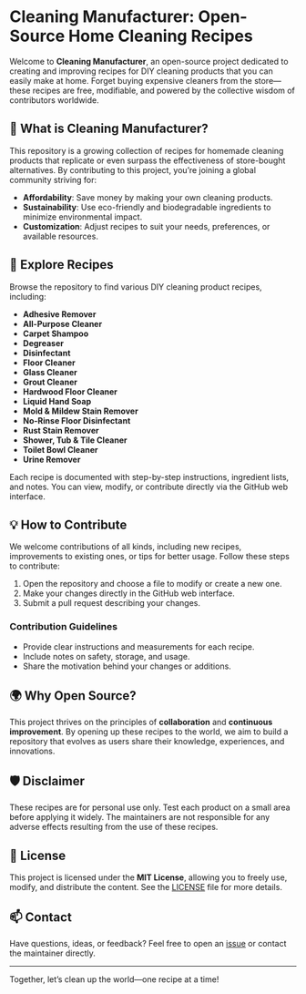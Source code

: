 # Cleaning Manufacturer: Open-Source Home Cleaning Recipes

Welcome to **Cleaning Manufacturer**, an open-source project dedicated to creating and improving recipes for DIY cleaning products that you can easily make at home. Forget buying expensive cleaners from the store—these recipes are free, modifiable, and powered by the collective wisdom of contributors worldwide.

## 🌟 What is Cleaning Manufacturer?

This repository is a growing collection of recipes for homemade cleaning products that replicate or even surpass the effectiveness of store-bought alternatives. By contributing to this project, you’re joining a global community striving for:

- **Affordability**: Save money by making your own cleaning products.
- **Sustainability**: Use eco-friendly and biodegradable ingredients to minimize environmental impact.
- **Customization**: Adjust recipes to suit your needs, preferences, or available resources.

## 🚀 Explore Recipes

Browse the repository to find various DIY cleaning product recipes, including:

- **Adhesive Remover**  
- **All-Purpose Cleaner**  
- **Carpet Shampoo**  
- **Degreaser**  
- **Disinfectant**  
- **Floor Cleaner**  
- **Glass Cleaner**  
- **Grout Cleaner**  
- **Hardwood Floor Cleaner**  
- **Liquid Hand Soap**  
- **Mold & Mildew Stain Remover**  
- **No-Rinse Floor Disinfectant**  
- **Rust Stain Remover**  
- **Shower, Tub & Tile Cleaner**  
- **Toilet Bowl Cleaner**  
- **Urine Remover**  

Each recipe is documented with step-by-step instructions, ingredient lists, and notes. You can view, modify, or contribute directly via the GitHub web interface.

## 💡 How to Contribute

We welcome contributions of all kinds, including new recipes, improvements to existing ones, or tips for better usage. Follow these steps to contribute:

1. Open the repository and choose a file to modify or create a new one.
2. Make your changes directly in the GitHub web interface.
3. Submit a pull request describing your changes.

### Contribution Guidelines
- Provide clear instructions and measurements for each recipe.
- Include notes on safety, storage, and usage.
- Share the motivation behind your changes or additions.

## 🌍 Why Open Source?

This project thrives on the principles of **collaboration** and **continuous improvement**. By opening up these recipes to the world, we aim to build a repository that evolves as users share their knowledge, experiences, and innovations.

## 🛡️ Disclaimer

These recipes are for personal use only. Test each product on a small area before applying it widely. The maintainers are not responsible for any adverse effects resulting from the use of these recipes.

## 📄 License

This project is licensed under the **MIT License**, allowing you to freely use, modify, and distribute the content. See the [LICENSE](LICENSE) file for more details.

## 📫 Contact

Have questions, ideas, or feedback? Feel free to open an [issue](https://github.com/Prajwal-Koirala-DEV/cleaning-manufacturer/issues) or contact the maintainer directly.

---

Together, let’s clean up the world—one recipe at a time!